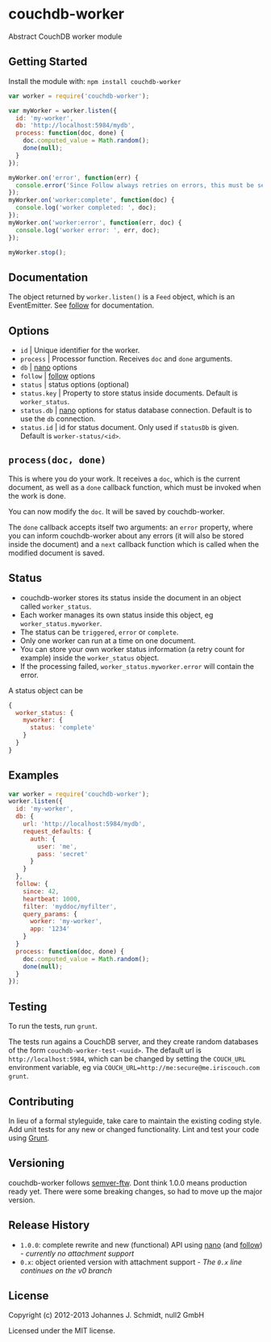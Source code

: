 # couchdb-worker

Abstract CouchDB worker module

## Getting Started
Install the module with: `npm install couchdb-worker`

```javascript
var worker = require('couchdb-worker');

var myWorker = worker.listen({
  id: 'my-worker',
  db: 'http://localhost:5984/mydb',
  process: function(doc, done) {
    doc.computed_value = Math.random();
    done(null);
  }
});

myWorker.on('error', function(err) {
  console.error('Since Follow always retries on errors, this must be serious');
});
myWorker.on('worker:complete', function(doc) {
  console.log('worker completed: ', doc);
});
myWorker.on('worker:error', function(err, doc) {
  console.log('worker error: ', err, doc);
});

myWorker.stop();
```

## Documentation
The object returned by `worker.listen()` is a `Feed` object, which is an EventEmitter.
See [follow](https://github.com/iriscouch/follow) for documentation. 

## Options
* `id` | Unique identifier for the worker.
* `process` | Processor function. Receives `doc` and `done` arguments.
* `db` | [nano](https://github.com/dscape/nano) options
* `follow` | [follow](https://github.com/iriscouch/follow) options
* `status` | status options (optional)
* `status.key` | Property to store status inside documents. Default is `worker_status`.
* `status.db` | [nano](https://github.com/dscape/nano) options for status database connection. Default is to use the `db` connection.
* `status.id` | id for status document. Only used if `statusDb` is given. Default is `worker-status/<id>`.

## `process(doc, done)`
This is where you do your work. It receives a `doc`, which is the current document,
as well as a `done` callback function, which must be invoked when the work is done.

You can now modify the `doc`. It will be saved by couchdb-worker.

The `done` callback accepts itself two arguments: an `error` property,
where you can inform couchdb-worker about any errors (it will also be stored inside the document)
and a `next` callback function which is called when the modified document is saved.

## Status
* couchdb-worker stores its status inside the document in an object called `worker_status`.
* Each worker manages its own status inside this object, eg `worker_status.myworker`.
* The status can be `triggered`, `error` or `complete`.
* Only one worker can run at a time on one document.
* You can store your own worker status information (a retry count for example)
inside the `worker_status` object.
* If the processing failed, `worker_status.myworker.error` will contain the error.

A status object can be

```javascript
{
  worker_status: {
    myworker: {
      status: 'complete'
    }
  }
}
```

## Examples
```javascript
var worker = require('couchdb-worker');
worker.listen({
  id: 'my-worker',
  db: {
    url: 'http://localhost:5984/mydb',
    request_defaults: {
      auth: {
        user: 'me',
        pass: 'secret'
      }
    }
  },
  follow: {
    since: 42,
    heartbeat: 1000,
    filter: 'myddoc/myfilter',
    query_params: {
      worker: 'my-worker',
      app: '1234'
    }
  }
  process: function(doc, done) {
    doc.computed_value = Math.random();
    done(null);
  }
});
```

## Testing
To run the tests, run `grunt`.

The tests run agains a CouchDB server, and they create random databases of the form `couchdb-worker-test-<uuid>`.
The default url is `http://localhost:5984`,
which can be changed by setting the `COUCH_URL` environment variable,
eg via `COUCH_URL=http://me:secure@me.iriscouch.com grunt`.

## Contributing
In lieu of a formal styleguide, take care to maintain the existing coding style.
Add unit tests for any new or changed functionality.
Lint and test your code using [Grunt](http://gruntjs.com/).

## Versioning
couchdb-worker follows [semver-ftw](http://semver-ftw.org/).
Dont think 1.0.0 means production ready yet.
There were some breaking changes, so had to move up the major version.

## Release History
* `1.0.0`: complete rewrite and new (functional) API using [nano](https://github.com/dscape/nano)
(and [follow](https://github.com/iriscouch/follow)) - _currently no attachment support_
* `0.x`: object oriented version with attachment support - _The `0.x` line continues on the v0 branch_

## License
Copyright (c) 2012-2013 Johannes J. Schmidt, null2 GmbH

Licensed under the MIT license.
